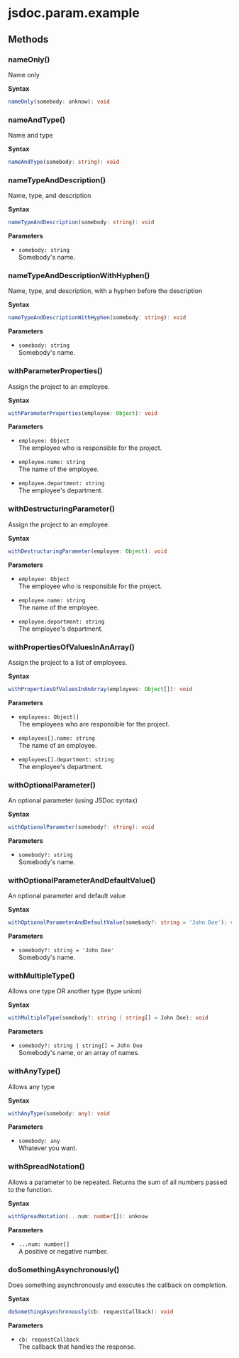 # jsdoc.param.example

## Methods

### nameOnly()

Name only

**Syntax**

```typescript
nameOnly(somebody: unknow): void
```

### nameAndType()

Name and type

**Syntax**

```typescript
nameAndType(somebody: string): void
```

### nameTypeAndDescription()

Name, type, and description

**Syntax**

```typescript
nameTypeAndDescription(somebody: string): void
```

**Parameters**

- `somebody: string`<br/>
  Somebody's name.

### nameTypeAndDescriptionWithHyphen()

Name, type, and description, with a hyphen before the description

**Syntax**

```typescript
nameTypeAndDescriptionWithHyphen(somebody: string): void
```

**Parameters**

- `somebody: string`<br/>
  Somebody's name.

### withParameterProperties()

Assign the project to an employee.

**Syntax**

```typescript
withParameterProperties(employee: Object): void
```

**Parameters**

- `employee: Object`<br/>
  The employee who is responsible for the project.

- `employee.name: string`<br/>
  The name of the employee.

- `employee.department: string`<br/>
  The employee's department.

### withDestructuringParameter()

Assign the project to an employee.

**Syntax**

```typescript
withDestructuringParameter(employee: Object): void
```

**Parameters**

- `employee: Object`<br/>
  The employee who is responsible for the project.

- `employee.name: string`<br/>
  The name of the employee.

- `employee.department: string`<br/>
  The employee's department.

### withPropertiesOfValuesInAnArray()

Assign the project to a list of employees.

**Syntax**

```typescript
withPropertiesOfValuesInAnArray(employees: Object[]): void
```

**Parameters**

- `employees: Object[]`<br/>
  The employees who are responsible for the project.

- `employees[].name: string`<br/>
  The name of an employee.

- `employees[].department: string`<br/>
  The employee's department.

### withOptionalParameter()

An optional parameter (using JSDoc syntax)

**Syntax**

```typescript
withOptionalParameter(somebody?: string): void
```

**Parameters**

- `somebody?: string`<br/>
  Somebody's name.

### withOptionalParameterAndDefaultValue()

An optional parameter and default value

**Syntax**

```typescript
withOptionalParameterAndDefaultValue(somebody?: string = 'John Doe'): void
```

**Parameters**

- `somebody?: string = 'John Doe'`<br/>
  Somebody's name.

### withMultipleType()

Allows one type OR another type (type union)

**Syntax**

```typescript
withMultipleType(somebody?: string | string[] = John Doe): void
```

**Parameters**

- `somebody?: string | string[] = John Doe`<br/>
  Somebody's name, or an array of names.

### withAnyType()

Allows any type

**Syntax**

```typescript
withAnyType(somebody: any): void
```

**Parameters**

- `somebody: any`<br/>
  Whatever you want.

### withSpreadNotation()

Allows a parameter to be repeated.
Returns the sum of all numbers passed to the function.

**Syntax**

```typescript
withSpreadNotation(...num: number[]): unknow
```

**Parameters**

- `...num: number[]`<br/>
  A positive or negative number.

### doSomethingAsynchronously()

Does something asynchronously and executes the callback on completion.

**Syntax**

```typescript
doSomethingAsynchronously(cb: requestCallback): void
```

**Parameters**

- `cb: requestCallback`<br/>
  The callback that handles the response.
